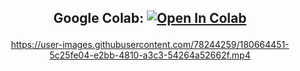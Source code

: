 <h2 align="center">

Google Colab: [![Open In Colab](https://colab.research.google.com/assets/colab-badge.svg)](https://colab.research.google.com/drive/1PR8fDoD2vEHk-X7IUi5iESKQApKfRdgj?usp=sharing)

</h2>
<div align="center"> 
 

https://user-images.githubusercontent.com/78244259/180664451-5c25fe04-e2bb-4810-a3c3-54264a52662f.mp4

 
</div>


